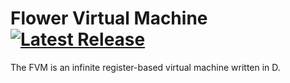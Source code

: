 # Flower Virtual Machine [![Latest Release](https://img.shields.io/github/release/flower/fvm.svg?label=latest%20release)](https://github.com/flower/fvm/releases/latest)
The FVM is an infinite register-based virtual machine written in D.